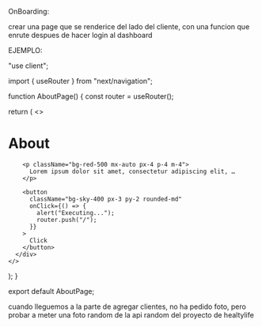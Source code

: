 OnBoarding:

crear una page que se renderice del lado del cliente, con una funcion que enrute despues de hacer login al dashboard

EJEMPLO:

"use client";

import { useRouter } from "next/navigation";

function AboutPage() {
  const router = useRouter();

  return (
    <>
      <div className="container text-center">
        <h1 className="bg-indigo-500 mx-auto px-4 p-4 m-4 ">About</h1>

        <p className="bg-red-500 mx-auto px-4 p-4 m-4">
          Lorem ipsum dolor sit amet, consectetur adipiscing elit, …
        </p>

        <button
          className="bg-sky-400 px-3 py-2 rounded-md"
          onClick={() => {
            alert("Executing...");
            router.push("/");
          }}
        >
          Click
        </button>
      </div>
    </>
  );
}

export default AboutPage;



cuando lleguemos a la parte de agregar clientes, no ha pedido foto, pero probar a meter una foto random de la api random del proyecto de healtylife
